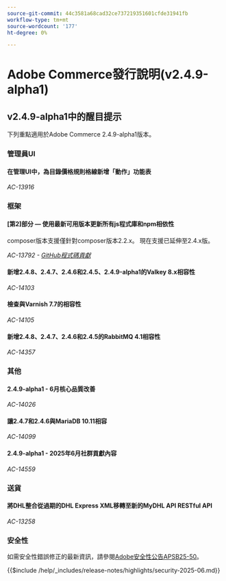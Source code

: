 ```yaml
---
source-git-commit: 44c3581a68cad32ce737219351601cfde31941fb
workflow-type: tm+mt
source-wordcount: '177'
ht-degree: 0%

---
```

# Adobe Commerce發行說明(v2.4.9-alpha1)

## v2.4.9-alpha1中的醒目提示

下列重點適用於Adobe Commerce 2.4.9-alpha1版本。

### 管理員UI

#### 在管理UI中，為目錄價格規則格線新增「動作」功能表

_AC-13916_

### 框架

#### [第2]部分 — 使用最新可用版本更新所有js程式庫和npm相依性

composer版本支援僅針對composer版本2.2.x。 現在支援已延伸至2.4.x版。

_AC-13792 - [GitHub程式碼貢獻](https://github.com/magento/magento2/commit/19844aa0)_

#### 新增2.4.8、2.4.7、2.4.6和2.4.5、2.4.9-alpha1的Valkey 8.x相容性

_AC-14103_

#### 檢查與Varnish 7.7的相容性

_AC-14105_

#### 新增2.4.8、2.4.7、2.4.6和2.4.5的RabbitMQ 4.1相容性

_AC-14357_

### 其他

#### 2.4.9-alpha1 - 6月核心品質改善

_AC-14026_

#### 讓2.4.7和2.4.6與MariaDB 10.11相容

_AC-14099_

#### 2.4.9-alpha1 - 2025年6月社群貢獻內容

_AC-14559_

### 送貨

#### 將DHL整合從過期的DHL Express XML移轉至新的MyDHL API RESTful API

_AC-13258_

### 安全性

如需安全性錯誤修正的最新資訊，請參閱[Adobe安全性公告APSB25-50](https://helpx.adobe.com/security/products/magento/apsb25-50.html)。

{{$include /help/_includes/release-notes/highlights/security-2025-06.md}}
